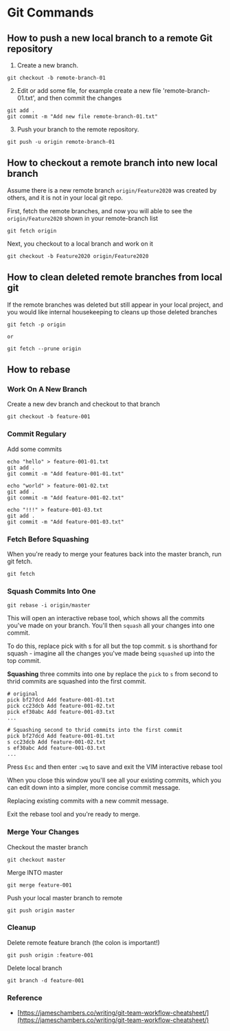# Git Commands

## How to push a new local branch to a remote Git repository

1. Create a new branch.
```
git checkout -b remote-branch-01
```

2. Edit or add some file, for example create a new file 'remote-branch-01.txt', and then commit the changes
```
git add .
git commit -m "Add new file remote-branch-01.txt"
```

3. Push your branch to the remote repository.
```
git push -u origin remote-branch-01
```

## How to checkout a remote branch into new local branch 

Assume there is a new remote branch `origin/Feature2020` was created by others, and it is not in your local git repo.

First, fetch the remote branches, and now you will able to see the `origin/Feature2020` shown in your remote-branch list
```
git fetch origin
```

Next, you checkout to a local branch and work on it
```
git checkout -b Feature2020 origin/Feature2020
```

## How to clean deleted remote branches from local git

If the remote branches was deleted but still appear in your local project, and you would like internal housekeeping to cleans up those deleted branches

```
git fetch -p origin

or

git fetch --prune origin
```

## How to rebase

### Work On A New Branch

Create a new dev branch and checkout to that branch

```
git checkout -b feature-001
```

### Commit Regulary

Add some commits

```
echo "hello" > feature-001-01.txt
git add .
git commit -m "Add feature-001-01.txt"

echo "world" > feature-001-02.txt
git add .
git commit -m "Add feature-001-02.txt"

echo "!!!" > feature-001-03.txt
git add .
git commit -m "Add feature-001-03.txt"
```

### Fetch Before Squashing

When you're ready to merge your features back into the master branch, run git fetch. 
```
git fetch
```

### Squash Commits Into One

```
git rebase -i origin/master
```

This will open an interactive rebase tool, which shows all the commits you've made on your branch. You'll then `squash` all your changes into one commit.

To do this, replace pick with s for all but the top commit. s is shorthand for squash - imagine all the changes you've made being `squashed` up into the top commit.

**Squashing** three commits into one by replace the `pick` to `s` from second to thrid commits are squashed into the first commit.

```
# original
pick bf27dcd Add feature-001-01.txt
pick cc23dcb Add feature-001-02.txt
pick ef30abc Add feature-001-03.txt
...
```

```
# Squashing second to thrid commits into the first commit
pick bf27dcd Add feature-001-01.txt
s cc23dcb Add feature-001-02.txt
s ef30abc Add feature-001-03.txt
...
```

Press `Esc` and then enter `:wq` to save and exit the VIM interactive rebase tool

When you close this window you'll see all your existing commits, which you can edit down into a simpler, more concise commit message.

Replacing existing commits with a new commit message.

Exit the rebase tool and you're ready to merge.

### Merge Your Changes

Checkout the master branch

```
git checkout master
```

Merge INTO master

```
git merge feature-001
```

Push your local master branch to remote 

```
git push origin master
```

### Cleanup

Delete remote feature branch (the colon is important!)

```
git push origin :feature-001
```

Delete local branch

```
git branch -d feature-001
```

### Reference

- [https://jameschambers.co/writing/git-team-workflow-cheatsheet/](https://jameschambers.co/writing/git-team-workflow-cheatsheet/)
